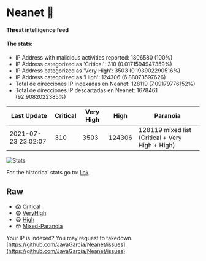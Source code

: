 # Neanet :hocho:
#### Threat intelligence feed
#### The stats:

- IP Address with malicious activities reported: 1806580 (100%)
- IP Address categorized as 'Critical':  310 (0.0171594947359%)
- IP Address categorized as 'Very High':  3503 (0.193902290516%)
- IP Address categorized as 'High':  124306 (6.88073597626)
- Total de direcciones IP indexadas en Neanet:  128119 (7.09179776152%)
- Total de direcciones IP descartadas en Neanet:  1678461 (92.9082022385%)

| Last Update | Critical | Very High | High | Paranoia |
| --- | --- | --- | --- | --- |
| 2021-07-23 23:02:07 | 310 | 3503 | 124306 | 128119 mixed list (Critical + Very High + High)|

![Stats](https://docs.google.com/spreadsheets/d/e/2PACX-1vSnaNMIXVabIpDJjufMlzH7poXnshF3mgd8Is1g9ytUEzVsP5my4Trn8f-xkoLLQ38xpL3HtmUexLo6/pubchart?oid=501124687&format=image)

For the historical stats go to: [link](/stats.csv)
## Raw
- :scream: [Critical](https://raw.githubusercontent.com/JavaGarcia/Neanet/master/blacklists/neanet_critical.txt)
- :fearful: [VeryHigh](https://raw.githubusercontent.com/JavaGarcia/Neanet/master/blacklists/neanet_veryHigh.txtt)
- :frowning: [High](https://raw.githubusercontent.com/JavaGarcia/Neanet/master/blacklists/neanet_high.txt)
- :dizzy_face: [Mixed-Paranoia](https://raw.githubusercontent.com/JavaGarcia/Neanet/master/blacklists/neanet_all.txt)


Your IP is indexed? You may request to takedown. [https://github.com/JavaGarcia/Neanet/issues](https://github.com/JavaGarcia/Neanet/issues)




































































































































































































































































































































































































































































































































































































































































































































































































































































































































































































































































































































































































































































































































































































































































































































































































































































































































































































































































































































































































































































































































































































































































































































































































































































































































































































































































































































































































































































































































































































































































































































































































































































































































































































































































































































































































































































































































































































































































































































































































































































































































































































































































































































































































































































































































































































































































































































































































































































































































































































































































































































































































































































































































































































































































































































































































































































































































































































































































































































































































































































































































































































































































































































































































































































































































































































































































































































































































































































































































































































































































































































































































































































































































































































































































































































































































































































































































































































































































































































































